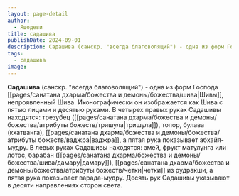 ```yaml
---
layout: page-detail
author:
  - Яшодеви
title: садашива
publishDate: 2024-09-01
description: Садашива (санскр. "всегда благоволящий") - одна из форм Господа Шивы, непроявленный Шива. Иконографически он изображается как Шива с пятью ликами и десятью руками.
tags:
  - садашива
image:
---
```

**Садашива** (санскр. "всегда благоволящий") - одна из форм Господа [[pages/санатана дхарма/божества и демоны/божества/шива|Шивы]], непроявленный Шива. Иконографически он изображается как Шива с пятью лицами и десятью руками. В четырех правых руках Садашивы находятся: трезубец ([[pages/санатана дхарма/божества и демоны/божества/атрибуты божеств/тришула|тришула]]), топор, булава (кхатванга), [[pages/санатана дхарма/божества и демоны/божества/атрибуты божеств/ваджра|ваджра]], а пятая рука показывает абхайя-мудру. В левых руках Садашивы находятся: змей, фрукт матулунга или лотос, барабан ([[pages/санатана дхарма/божества и демоны/божества/шива/дамару|дамару]]), [[pages/санатана дхарма/божества и демоны/божества/атрибуты божеств/четки|четки]] из рудракши, а пятая рука показывает варада-мудру. Десять рук Садашивы указывают в десяти направлениях сторон света.

